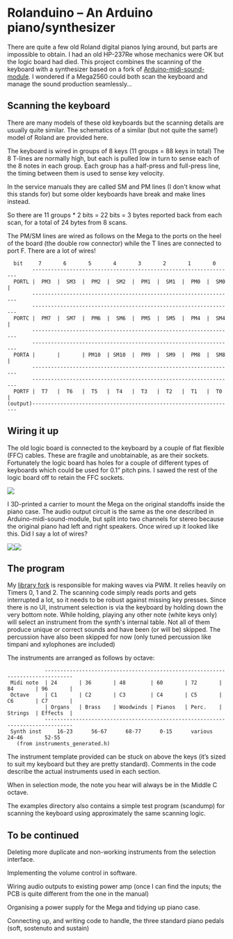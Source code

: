 # Rolanduino – An Arduino piano/synthesizer

There are quite a few old Roland digital pianos lying around, but parts are impossible to obtain. I had an old HP-237Re whose mechanics were OK but the logic board had died. This project combines the scanning of the keyboard with a synthesizer based on a fork of [Arduino-midi-sound-module](https://github.com/DLehenbauer/arduino-midi-sound-module). I wondered if a Mega2560 could both scan the keyboard and manage the sound production seamlessly…

## Scanning the keyboard

There are many models of these old keyboards but the scanning details are usually quite similar. The schematics of a similar (but not quite the same!) model of Roland are provided here.

The keyboard is wired in groups of 8 keys (11 groups = 88 keys in total) The 8 T-lines are normally high, but each is pulled low in turn to sense each of the 8 notes in each group. Each group has a half-press and full-press line, the timing between them is used to sense key velocity.

In the service manuals they are called SM and PM lines (I don't know what this stands for) but some older keyboards have break and make lines instead.

So there are 11 groups \* 2 bits = 22 bits = 3 bytes reported back from each scan, for a total of 24 bytes from 8 scans.

The PM/SM lines are wired as follows on the Mega to the ports on the heel of the board (the double row connector) while the T lines are connected to port F. There are a lot of wires!

```
  bit     7       6       5       4       3       2       1       0
        -----------------------------------------------------------------
  PORTL |  PM3  |  SM3  |  PM2  |  SM2  |  PM1  |  SM1  |  PM0  |  SM0  |
        -----------------------------------------------------------------
        -----------------------------------------------------------------
  PORTC |  PM7  |  SM7  |  PM6  |  SM6  |  PM5  |  SM5  |  PM4  |  SM4  |
        -----------------------------------------------------------------
        -----------------------------------------------------------------
  PORTA |       |       | PM10  | SM10  |  PM9  |  SM9  |  PM8  |  SM8  |
        -----------------------------------------------------------------
        -----------------------------------------------------------------
  PORTF |  T7   |  T6   |  T5   |  T4   |  T3   |  T2   |  T1   |  T0   |
(output)-----------------------------------------------------------------
```

## Wiring it up

The old logic board is connected to the keyboard by a couple of flat flexible (FFC) cables. These are fragile and unobtainable, as are their sockets. Fortunately the logic board has holes for a couple of different types of keyboards which could be used for 0.1” pitch pins. I sawed the rest of the logic board off to retain the FFC sockets.

![](media/d71ec5a818ed4c34e2ea6b94091cdb35.jpeg)

I 3D-printed a carrier to mount the Mega on the original standoffs inside the piano case. The audio output circuit is the same as the one described in Arduino-midi-sound-module, but split into two channels for stereo because the original piano had left and right speakers. Once wired up it looked like this. Did I say a lot of wires?

![](media/dd07211440bc3176bbf10515274861e6.jpeg)![](media/5d6ae1e50402c320fb852c3072465790.jpeg)

## The program

My [library fork](https://github.com/gilesp1729/midi-sound-library) is responsible for making waves via PWM. It relies heavily on Timers 0, 1 and 2. The scanning code simply reads ports and gets interrupted a lot, so it needs to be robust against missing key presses. Since there is no UI, instrument selection is via the keyboard by holding down the very bottom note. While holding, playing any other note (white keys only) will select an instrument from the synth's internal table. Not all of them produce unique or correct sounds and have been (or will be) skipped. The percussion have also been skipped for now (only tuned percussion like timpani and xylophones are included)

The instruments are arranged as follows by octave:

```
            -------------------------------------------------------------------------------
 Midi note  | 24       | 36       | 48        | 60       | 72       | 84       | 96       |
 Octave     | C1       | C2       | C3        | C4       | C5       | C6       | C7       |
            | Organs   | Brass    | Woodwinds | Pianos   | Perc.    | Strings  | Effects  |
            -------------------------------------------------------------------------------
 Synth inst     16-23      56-67      68-77      0-15      various      24-46       52-55
   (from instruments_generated.h)
```

The instrument template provided can be stuck on above the keys (it’s sized to suit my keyboard but they are pretty standard). Comments in the code describe the actual instruments used in each section.

When in selection mode, the note you hear will always be in the Middle C octave.

The examples directory also contains a simple test program (scandump) for scanning the keyboard using approximately the same scanning logic.

## To be continued

Deleting more duplicate and non-working instruments from the selection interface.

Implementing the volume control in software.

Wiring audio outputs to existing power amp (once I can find the inputs; the PCB is quite different from the one in the manual)

Organising a power supply for the Mega and tidying up piano case.

Connecting up, and writing code to handle, the three standard piano pedals (soft, sostenuto and sustain)
